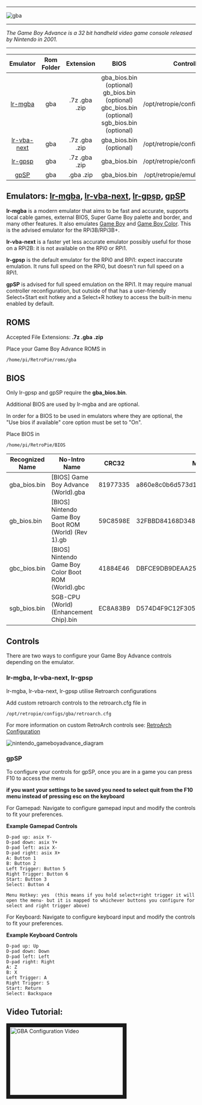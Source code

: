 ***
![gba](https://cloud.githubusercontent.com/assets/10035308/12191989/d423d454-b597-11e5-866f-8aaeec0b88b9.png)
***
_The Game Boy Advance is a 32 bit handheld video game console released by Nintendo in 2001._
***

| Emulator | Rom Folder | Extension | BIOS |  Controller Config |
| :---: | :---: | :---: | :---: | :---: |
| [lr-mgba](https://github.com/libretro/mgba) | gba  | .7z .gba .zip | gba_bios.bin (optional) gb_bios.bin (optional) gbc_bios.bin (optional) sgb_bios.bin (optional) | /opt/retropie/configs/gba/retroarch.cfg |
| [lr-vba-next](https://github.com/libretro/vba-next) | gba  | .7z .gba .zip | gba_bios.bin (optional) | /opt/retropie/configs/gba/retroarch.cfg |
| [lr-gpsp](https://github.com/libretro/gpsp) | gba  | .7z .gba .zip | gba_bios.bin | /opt/retropie/configs/gba/retroarch.cfg |
| [gpSP](https://github.com/DPRCZ/gpsp) | gba  | .gba .zip | gba_bios.bin | /opt/retropie/emulators/gpsp/gpsp.cfg |

## Emulators: [lr-mgba](https://github.com/libretro/mgba), [lr-vba-next](https://github.com/libretro/vba-next), [lr-gpsp](https://github.com/libretro/gpsp), [gpSP](https://github.com/DPRCZ/gpsp)

**lr-mgba** is a modern emulator that aims to be fast and accurate, supports local cable games, external BIOS, Super Game Boy palette and border, and many other features. It also emulates [Game Boy](Game-Boy) and [Game Boy Color](Game-Boy-Color). This is the advised emulator for the RPi3B/RPi3B+.

**lr-vba-next** is a faster yet less accurate emulator possibly useful for those on a RPi2B: it is not available on the RPi0 or RPi1.

**lr-gpsp** is the default emulator for the RPi0 and RPi1: expect inaccurate emulation. It runs full speed on the RPi0, but doesn't run full speed on a RPi1.

**gpSP** is advised for full speed emulation on the RPi1. It may require manual controller reconfiguration, but outside of that has a user-friendly Select+Start exit hotkey and a Select+R hotkey to access the built-in menu enabled by default.

## ROMS
Accepted File Extensions: **.7z .gba .zip**

Place your Game Boy Advance ROMS in 
```
/home/pi/RetroPie/roms/gba
```

## BIOS
Only lr-gpsp and gpSP require the **gba_bios.bin**.

Additional BIOS are used by lr-mgba and are optional.

In order for a BIOS to be used in emulators where they are optional, the "Use bios if available" core option must be set to "On".

Place BIOS in
```
/home/pi/RetroPie/BIOS
```

| Recognized Name | No-Intro Name | CRC32 | MD5 |
|--------------|--------------|--------------|--------------|
| gba_bios.bin | [BIOS] Game Boy Advance (World).gba | 81977335 | a860e8c0b6d573d191e4ec7db1b1e4f6 |
| gb_bios.bin | [BIOS] Nintendo Game Boy Boot ROM (World) (Rev 1).gb | 59C8598E | 32FBBD84168D3482956EB3C5051637F5 |
| gbc_bios.bin | [BIOS] Nintendo Game Boy Color Boot ROM (World).gbc | 41884E46 | DBFCE9DB9DEAA2567F6A84FDE55F9680 |
| sgb_bios.bin | SGB-CPU (World) (Enhancement Chip).bin | EC8A83B9 | D574D4F9C12F305074798F54C091A8B4 |

## Controls

There are two ways to configure your Game Boy Advance controls depending on the emulator.

### lr-mgba, lr-vba-next, lr-gpsp

lr-mgba, lr-vba-next, lr-gpsp utilise Retroarch configurations

Add custom retroarch controls to the retroarch.cfg file in
```shell
/opt/retropie/configs/gba/retroarch.cfg
```
For more information on custom RetroArch controls see: [RetroArch Configuration](RetroArch-Configuration)

![nintendo_gameboyadvance_diagram](https://cloud.githubusercontent.com/assets/10035308/16599631/7f238b14-42c0-11e6-90e0-eac12cb4db3d.png)

### gpSP

To configure your controls for gpSP, once you are in a game you can press F10 to access the menu

**if you want your settings to be saved you need to select quit from the F10 menu instead of pressing esc on the keyboard**

For Gamepad: Navigate to configure gamepad input and modify the controls to fit your preferences.

**Example Gamepad Controls**
```shell
D-pad up: asix Y-
D-pad down: asix Y+
D-pad left: asix X-
D-pad right: asix X+
A: Button 1
B: Button 2
Left Trigger: Button 5
Right Trigger: Button 6
Start: Button 3
Select: Button 4

Menu Hotkey: yes  (this means if you hold select+right trigger it will open the menu- but it is mapped to whichever buttons you configure for select and right trigger above)
```
For Keyboard: Navigate to configure keyboard input and modify the controls to fit your preferences.

**Example Keyboard Controls**
```shell
D-pad up: Up
D-pad down: Down
D-pad left: Left
D-pad right: Right
A: Z
B: X
Left Trigger: A
Right Trigger: S
Start: Return
Select: Backspace
```
## Video Tutorial:

<a href="https://www.youtube.com/watch?v=eM9BB9v9288" target="_blank"><img src="https://i.ytimg.com/vi_webp/eM9BB9v9288/mqdefault.webp" 
alt="GBA Configuration Video" width="300" height="180" border="10" /></a>